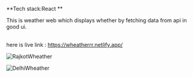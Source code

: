 **Tech stack:React **

This is weather web which displays whether by fetching data from api in good ui. <br><br>

here is live link : https://wheatherrr.netlify.app/  <br>

![RajkotWheather](https://github.com/user-attachments/assets/3054fb02-c8be-417f-bd9f-ef74e6fa4eac)

![DelhiWheather](https://github.com/user-attachments/assets/cf700c41-3f7a-47af-be64-49b75b955dfe)

